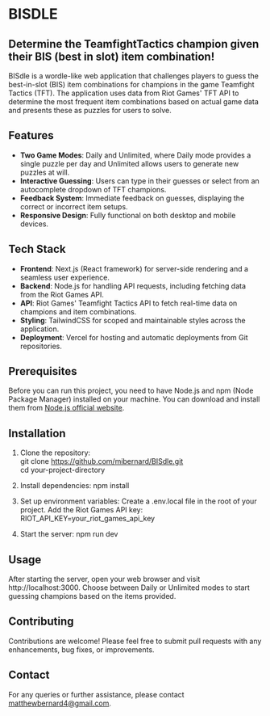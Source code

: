 # BISDLE
## Determine the TeamfightTactics champion given their BIS (best in slot) item combination!

BISdle is a wordle-like web application that challenges players to guess the best-in-slot (BIS) item combinations for champions in the game Teamfight Tactics (TFT). The application uses data from Riot Games' TFT API to determine the most frequent item combinations based on actual game data and presents these as puzzles for users to solve.

## Features

- **Two Game Modes**: Daily and Unlimited, where Daily mode provides a single puzzle per day and Unlimited allows users to generate new puzzles at will.
- **Interactive Guessing**: Users can type in their guesses or select from an autocomplete dropdown of TFT champions.
- **Feedback System**: Immediate feedback on guesses, displaying the correct or incorrect item setups.
- **Responsive Design**: Fully functional on both desktop and mobile devices.

## Tech Stack

- **Frontend**: Next.js (React framework) for server-side rendering and a seamless user experience.
- **Backend**: Node.js for handling API requests, including fetching data from the Riot Games API.
- **API**: Riot Games' Teamfight Tactics API to fetch real-time data on champions and item combinations.
- **Styling**: TailwindCSS for scoped and maintainable styles across the application.
- **Deployment**: Vercel for hosting and automatic deployments from Git repositories.

## Prerequisites

Before you can run this project, you need to have Node.js and npm (Node Package Manager) installed on your machine. You can download and install them from [Node.js official website](https://nodejs.org/).

## Installation

1. Clone the repository:  
   git clone https://github.com/mibernard/BISdle.git  
   cd your-project-directory
   
2. Install dependencies:
   npm install

3. Set up environment variables:
   Create a .env.local file in the root of your project.
   Add the Riot Games API key:
   RIOT_API_KEY=your_riot_games_api_key

4. Start the server:
   npm run dev

## Usage
After starting the server, open your web browser and visit http://localhost:3000. Choose between Daily or Unlimited modes to start guessing champions based on the items provided.

## Contributing
Contributions are welcome! Please feel free to submit pull requests with any enhancements, bug fixes, or improvements.

## Contact
For any queries or further assistance, please contact matthewbernard4@gmail.com.
